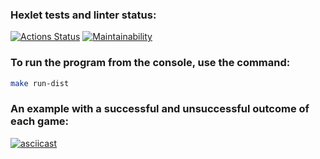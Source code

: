 ### Hexlet tests and linter status:
[![Actions Status](https://github.com/a-oselkov/java-project-61/workflows/hexlet-check/badge.svg)](https://github.com/a-oselkov/ava-project-61/actions)
[![Maintainability](https://api.codeclimate.com/v1/badges/2261c78fecee67bda190/maintainability)](https://codeclimate.com/github/a-oselkov/java-project-61/maintainability)

### To run the program from the console, use the command:
```sh
make run-dist
```

### An example with a successful and unsuccessful outcome of each game:
[![asciicast](https://asciinema.org/a/0E0jXDHY6eVTsu5vGBIgneL3S.svg)](https://asciinema.org/a/0E0jXDHY6eVTsu5vGBIgneL3S)

